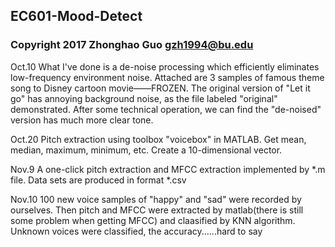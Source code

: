 ## EC601-Mood-Detect
### Copyright 2017 Zhonghao Guo gzh1994@bu.edu
Oct.10
What I've done is a de-noise processing which efficiently eliminates low-frequency environment noise.
Attached are 3 samples of famous theme song to Disney cartoon movie——FROZEN. The original version of "Let it go" has annoying background noise, as the file labeled "original" demonstrated. After some technical operation, we can find the "de-noised" version has much more clear tone. 

Oct.20
Pitch extraction using toolbox "voicebox" in MATLAB. Get mean, median, maximum, minimum, etc. Create a 10-dimensional vector. 

Nov.9
A one-click pitch extraction and MFCC extraction implemented by *.m file. Data sets are produced in format *.csv

Nov.10
100 new voice samples of "happy" and "sad" were recorded by ourselves. Then pitch and MFCC were extracted by matlab(there is still some problem when getting MFCC) and claasified by KNN algorithm. Unknown voices were classified, the accuracy......hard to say

